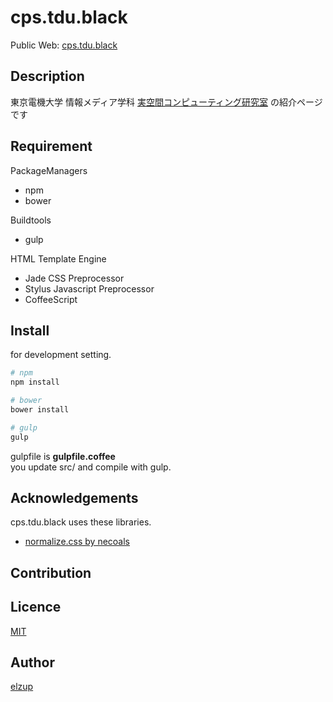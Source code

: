 cps.tdu.black
===

Public Web: [cps.tdu.black](http://cps.tdu.black)

## Description
東京電機大学 情報メディア学科 [実空間コンピューティング研究室](http://www.cps.im.dendai.ac.jp/) の紹介ページです

## Requirement

PackageManagers
* npm
* bower

Buildtools
* gulp

HTML Template Engine
* Jade
CSS Preprocessor
* Stylus
Javascript Preprocessor
* CoffeeScript

## Install

for development setting.

```sh
# npm
npm install

# bower
bower install

# gulp
gulp
```

gulpfile is **gulpfile.coffee**  
you update src/ and compile with gulp.

## Acknowledgements
cps.tdu.black uses these libraries.

* [normalize.css by necoals](https://github.com/necolas/normalize.css)

## Contribution

## Licence

[MIT](https://github.com/tcnksm/tool/blob/master/LICENCE)

## Author

[elzup](https://github.com/elzzup)
